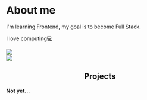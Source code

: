 <h1>About me</h1>
<p>I'm learning Frontend, my goal is to become Full Stack.</p>

<p>I love computing💻</p>
<div>
    <img src="https://komarev.com/ghpvc/?username=wychaa&label=Views of profile&color=0d0d0d&labelColor=222222&style=flat">
</div>
<div>
    <img src="https://img.shields.io/static/v1?label=Contact&message=contact@wycha.me&color=0d0d0d&labelColor=222222">
</div>
<h2 align= center>Projects</h2>
<p><strong>Not yet...<strong/></p>


